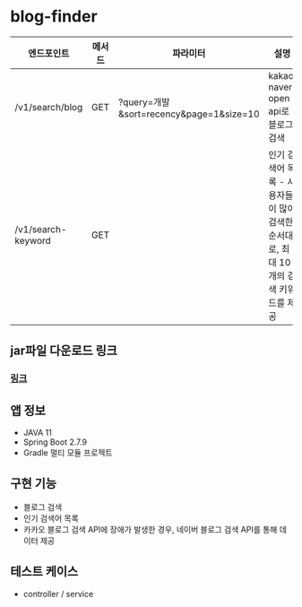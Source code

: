 # blog-finder

| 엔드포인트              | 메서드 | 파라미터                                  | 설명                                                |
|--------------------|-----|---------------------------------------|---------------------------------------------------|
| /v1/search/blog    | GET | ?query=개발&sort=recency&page=1&size=10 | kakao, naver open api로 블로그 검색                     |
| /v1/search-keyword | GET |                                       | 인기 검색어 목록 - 사용자들이 많이 검색한 순서대로, 최대 10개의 검색 키워드를 제공 |

## jar파일 다운로드 링크
<a href="https://drive.google.com/file/d/1-iCD4Usj3rY81swb0UOvSyYXKrjUqchC/view?usp=share_link" > <h3>링크 </h3> </a>

## 앱 정보
- JAVA 11
- Spring Boot 2.7.9
- Gradle 멀티 모듈 프로젝트

## 구현 기능
- 블로그 검색
- 인기 검색어 목록
- 카카오 블로그 검색 API에 장애가 발생한 경우, 네이버 블로그 검색 API를 통해 데이터 제공

## 테스트 케이스
- controller / service